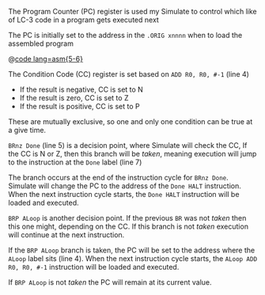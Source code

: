 The Program Counter (PC) register is used my Simulate to control which like of LC-3 code in a program gets executed next

The PC is initially set to the address in the ```.ORIG xnnnn``` when to load the assembled program

@[code lang=asm{5-6}](@/TextSnippets/LC3/PCExample.asm)

The Condition Code (CC) register is set based on ```ADD R0, R0, #-1``` (line 4)
- If the result is negative, CC is set to N
- If the result is zero, CC is set to Z
- If the result is positive, CC is set to P

These are mutually exclusive, so one and only one condition can be true at a give time.

```BRnz Done``` (line 5) is a decision point, where Simulate will check the CC, If the CC is N or Z, then this branch will be *taken*, meaning execution will jump to the instruction at the ```Done``` label (line 7)

The branch occurs at the end of the instruction cycle for ```BRnz Done```. Simulate will change the PC to the address of the ```Done HALT``` instruction. When the next instruction cycle starts, the ```Done HALT``` instruction will be loaded and executed.

```BRP ALoop``` is another decision point. If the previous ```BR``` was not *taken* then this one might, depending on the CC. If this branch is not *taken* execution will continue at the next instruction.

If the ```BRP ALoop``` branch is taken, the PC will be set to the address where the ```ALoop``` label sits (line 4). When the next instruction cycle starts, the ```ALoop ADD R0, R0, #-1``` instruction will be loaded and executed.

If ```BRP ALoop``` is not *taken* the PC will remain at its current value. 